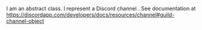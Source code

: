 I am an abstract class.
I represent a Discord channel .
See documentation at https://discordapp.com/developers/docs/resources/channel#guild-channel-object
